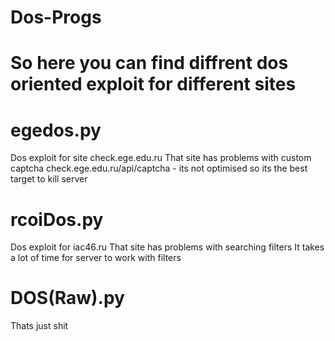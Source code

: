 # Dos-Progs

# So here you can find diffrent dos oriented exploit for different sites

# egedos.py
  Dos exploit for site check.ege.edu.ru
  That site has problems with custom captcha
  check.ege.edu.ru/api/captcha - its not optimised
  so its the best target to kill server
  
# rcoiDos.py
  Dos exploit for iac46.ru
  That site has problems with searching filters
  It takes a lot of time for server to work with filters
  
# DOS(Raw).py
  Thats just shit
